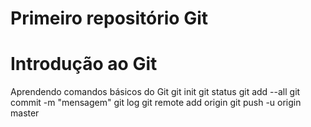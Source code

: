 # Primeiro repositório Git
# Introdução ao Git
Aprendendo comandos básicos do Git
git init
git status
git add --all
git commit -m "mensagem"
git log
git remote add origin <repositorio>
git push -u origin master

